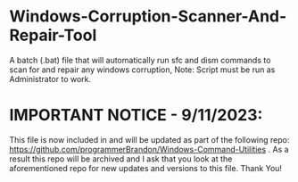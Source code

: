 # Windows-Corruption-Scanner-And-Repair-Tool
A batch (.bat) file that will automatically run sfc and dism commands to scan for and repair any windows corruption, Note: Script must be run as Administrator to work.

# IMPORTANT NOTICE - 9/11/2023:
This file is now included in and will be updated as part of the following repo: https://github.com/programmerBrandon/Windows-Command-Utilities . As a result this repo will be
archived and I ask that you look at the aforementioned repo for new updates and versions to this file. Thank You!
